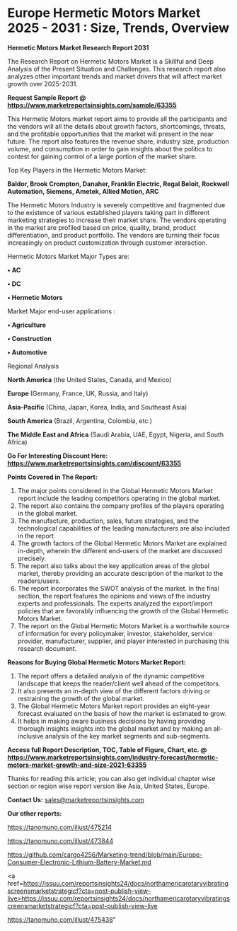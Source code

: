 # Europe Hermetic Motors Market 2025 - 2031 : Size, Trends, Overview

<strong>Hermetic Motors Market Research Report 2031</strong>

The Research Report on Hermetic Motors Market is a Skillful and Deep Analysis of the Present Situation and Challenges. This research report also analyzes other important trends and market drivers that will affect market growth over 2025-2031.

<strong>Request Sample Report @ <a href=https://www.marketreportsinsights.com/sample/63355>https://www.marketreportsinsights.com/sample/63355</a></strong>

This Hermetic Motors market report aims to provide all the participants and the vendors will all the details about growth factors, shortcomings, threats, and the profitable opportunities that the market will present in the near future. The report also features the revenue share, industry size, production volume, and consumption in order to gain insights about the politics to contest for gaining control of a large portion of the market share.

Top Key Players in the Hermetic Motors Market:

<strong>Baldor, Brook Crompton, Danaher, Franklin Electric, Regal Beloit, Rockwell Automation, Siemens, Ametek, Allied Motion, ARC</strong>

The Hermetic Motors Industry is severely competitive and fragmented due to the existence of various established players taking part in different marketing strategies to increase their market share. The vendors operating in the market are profiled based on price, quality, brand, product differentiation, and product portfolio. The vendors are turning their focus increasingly on product customization through customer interaction.

Hermetic Motors Market Major Types are:

<strong>• AC

• DC

• Hermetic Motors</strong>

Market Major end-user applications :

<strong>• Agriculture

• Construction

• Automotive</strong>

Regional Analysis

</u><strong><b>North America</b></strong> (the United States, Canada, and Mexico)

<strong><b>Europe </b></strong>(Germany, France, UK, Russia, and Italy)

<strong><b>Asia-Pacific</b></strong> (China, Japan, Korea, India, and Southeast Asia)

<strong><b>South America</b></strong> (Brazil, Argentina, Colombia, etc.)

<strong><b>The Middle East and Africa</b></strong> (Saudi Arabia, UAE, Egypt, Nigeria, and South Africa)

<strong>Go For Interesting Discount Here: <a href=https://www.marketreportsinsights.com/discount/63355>https://www.marketreportsinsights.com/discount/63355</a></strong>

<strong>Points Covered in The Report:</strong>
<ol>
  <li>The major points considered in the Global Hermetic Motors Market report include the leading competitors operating in the global market.</li>
  <li>The report also contains the company profiles of the players operating in the global market.</li>
  <li>The manufacture, production, sales, future strategies, and the technological capabilities of the leading manufacturers are also included in the report.</li>
  <li>The growth factors of the Global Hermetic Motors Market are explained in-depth, wherein the different end-users of the market are discussed precisely.</li>
  <li>The report also talks about the key application areas of the global market, thereby providing an accurate description of the market to the readers/users.</li>
  <li>The report incorporates the SWOT analysis of the market. In the final section, the report features the opinions and views of the industry experts and professionals. The experts analyzed the export/import policies that are favorably influencing the growth of the Global Hermetic Motors Market.</li>
  <li>The report on the Global Hermetic Motors Market is a worthwhile source of information for every policymaker, investor, stakeholder, service provider, manufacturer, supplier, and player interested in purchasing this research document.</li>
</ol>
<strong>Reasons for Buying Global Hermetic Motors Market Report:</strong>

<ol>
  <li>The report offers a detailed analysis of the dynamic competitive landscape that keeps the reader/client well ahead of the competitors.</li>
  <li>It also presents an in-depth view of the different factors driving or restraining the growth of the global market.</li>
  <li>The Global Hermetic Motors Market report provides an eight-year forecast evaluated on the basis of how the market is estimated to grow.</li>
  <li>It helps in making aware business decisions by having providing thorough insights insights into the global market and by making an all-inclusive analysis of the key market segments and sub-segments.</li>
</ol>
<strong>Access full Report Description, TOC, Table of Figure, Chart, etc. @ <a href=https://www.marketreportsinsights.com/industry-forecast/hermetic-motors-market-growth-and-size-2021-63355>https://www.marketreportsinsights.com/industry-forecast/hermetic-motors-market-growth-and-size-2021-63355</a></strong>


Thanks for reading this article; you can also get individual chapter wise section or region wise report version like Asia, United States, Europe.

<strong>Contact Us:</strong>
sales@marketreportsinsights.com

<strong>Our other reports:</strong>

<a href=https://tanomuno.com/illust/475214>https://tanomuno.com/illust/475214</a>

<a href=https://tanomuno.com/illust/473844>https://tanomuno.com/illust/473844</a>

<a href=https://github.com/cargo4256/Marketing-trend/blob/main/Europe-Consumer-Electronic-Lithium-Battery-Market.md>https://github.com/cargo4256/Marketing-trend/blob/main/Europe-Consumer-Electronic-Lithium-Battery-Market.md</a>

<a href=https://issuu.com/reportsinsights24/docs/northamericarotaryvibratingscreensmarketstrategicf?cta=post-publish-view-live>https://issuu.com/reportsinsights24/docs/northamericarotaryvibratingscreensmarketstrategicf?cta=post-publish-view-live</a>

<a href=https://tanomuno.com/illust/475438>https://tanomuno.com/illust/475438</a>"
